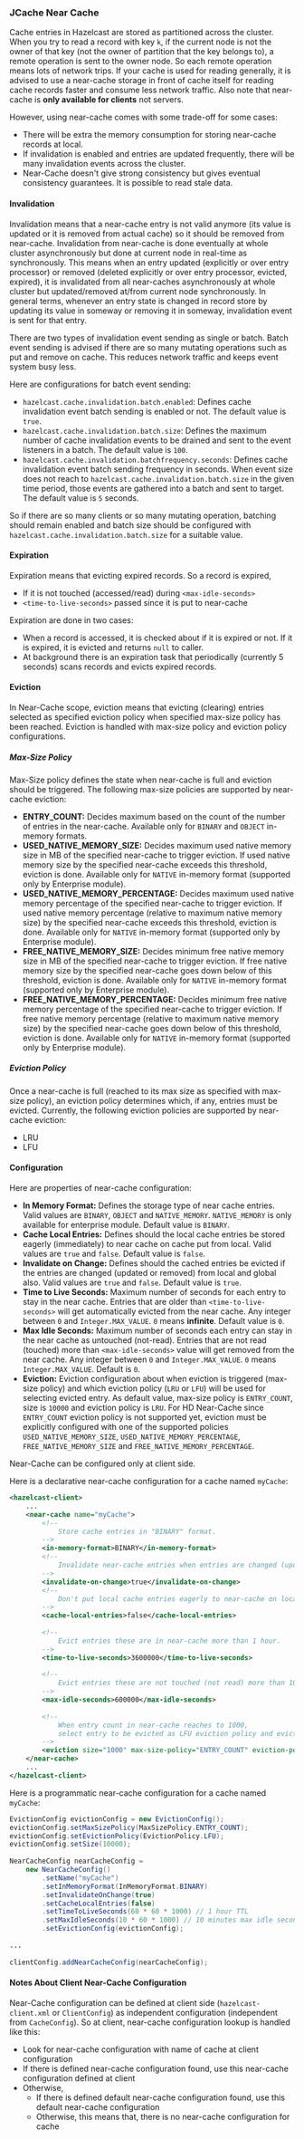 ### JCache Near Cache

Cache entries in Hazelcast are stored as partitioned across the cluster. 
When you try to read a record with key `k`, if the current node is not the owner of that key (not the owner of partition that the key belongs to), 
a remote operation is sent to the owner node. So each remote operation means lots of network trips. 
If your cache is used for reading generally, it is advised to use a near-cache storage in front of cache itself for reading cache records faster and consume less network traffic.
Also note that near-cache is **only available for clients** not servers.

However, using near-cache comes with some trade-off for some cases:
-   There will be extra the memory consumption for storing near-cache records at local.
-   If invalidation is enabled and entries are updated frequently, there will be many invalidation events across the cluster.
-   Near-Cache doesn't give strong consistency but gives eventual consistency guarantees. It is possible to read stale data.

#### Invalidation

Invalidation means that a near-cache entry is not valid anymore (its value is updated or it is removed from actual cache) so it should be removed from near-cache. Invalidation from near-cache is done eventually at whole cluster asynchronously but done at current node in real-time as synchronously. This means when an entry updated (explicitly or over entry processor) or removed (deleted explicitly or over entry processor, evicted, expired), it is invalidated from all near-caches asynchronously at whole cluster but updated/removed at/from current node synchronously. In general terms, whenever an entry state is changed in record store by updating its value in someway or removing it in someway, invalidation event is sent for that entry.

There are two types of invalidation event sending as single or batch. Batch event sending is advised if there are so many mutating operations such as put and remove on cache. This reduces network traffic and keeps event system busy less. 

Here are configurations for batch event sending:
- `hazelcast.cache.invalidation.batch.enabled`: Defines cache invalidation event batch sending is enabled or not. The default value is `true`.
- `hazelcast.cache.invalidation.batch.size`: Defines the maximum number of cache invalidation events to be drained and sent to the event listeners in a batch. The default value is `100`.
- `hazelcast.cache.invalidation.batchfrequency.seconds`: Defines cache invalidation event batch sending frequency in seconds. When event size does not reach to `hazelcast.cache.invalidation.batch.size` in the given time period, those events are gathered into a batch and sent to target. The default value is `5` seconds.

So if there are so many clients or so many mutating operation, batching should remain enabled and batch size should be configured with `hazelcast.cache.invalidation.batch.size` for a suitable value.

#### Expiration

Expiration means that evicting expired records. 
So a record is expired, 
- If it is not touched (accessed/read) during `<max-idle-seconds>`
- `<time-to-live-seconds>` passed since it is put to near-cache

Expiration are done in two cases:
- When a record is accessed, it is checked about if it is expired or not. If it is expired, it is evicted and returns `null` to caller.
- At background there is an expiration task that periodically (currently 5 seconds) scans records and evicts expired records.

#### Eviction

In Near-Cache scope, eviction means that evicting (clearing) entries selected as specified eviction policy when specified max-size policy has been reached.
Eviction is handled with max-size policy and eviction policy configurations.

##### Max-Size Policy

Max-Size policy defines the state when near-cache is full and eviction should be triggered.
The following max-size policies are supported by near-cache eviction:
- **ENTRY_COUNT:** Decides maximum based on the count of the number of entries in the near-cache. 
Available only for `BINARY` and `OBJECT` in-memory formats.
- **USED_NATIVE_MEMORY_SIZE:** Decides maximum used native memory size in MB of the specified near-cache to trigger eviction. 
If used native memory size by the specified near-cache exceeds this threshold, eviction is done. 
Available only for `NATIVE` in-memory format (supported only by Enterprise module).
- **USED_NATIVE_MEMORY_PERCENTAGE:** Decides maximum used native memory percentage of the specified near-cache to trigger eviction. 
If used native memory percentage (relative to maximum native memory size) by the specified near-cache exceeds this threshold, eviction is done. 
Available only for `NATIVE` in-memory format (supported only by Enterprise module).
- **FREE_NATIVE_MEMORY_SIZE:** Decides minimum free native memory size in MB of the specified near-cache to trigger eviction. 
If free native memory size by the specified near-cache goes down below of this threshold, eviction is done.
Available only for `NATIVE` in-memory format (supported only by Enterprise module).
- **FREE_NATIVE_MEMORY_PERCENTAGE:** Decides minimum free native memory percentage of the specified near-cache to trigger eviction. 
If free native memory percentage (relative to maximum native memory size) by the specified near-cache goes down below of this threshold, eviction is done.
Available only for `NATIVE` in-memory format (supported only by Enterprise module).

##### Eviction Policy 
Once a near-cache is full (reached to its max size as specified with max-size policy), an eviction policy determines which, if any, entries must be evicted.
Currently, the following eviction policies are supported by near-cache eviction: 
- LRU
- LFU

#### Configuration

Here are properties of near-cache configuration:
- **In Memory Format:** Defines the storage type of near cache entries. Valid values are `BINARY`, `OBJECT` and `NATIVE_MEMORY`. `NATIVE_MEMORY` is only available for enterprise module. Default value is `BINARY`.
- **Cache Local Entries:** Defines should the local cache entries be stored eagerly (immediately) to near cache on cache put from local. Valid values are `true` and `false`. Default value is `false`.
- **Invalidate on Change:** Defines should the cached entries be evicted if the entries are changed (updated or removed) from local and global also. Valid values are `true` and `false`. Default value is `true`.
- **Time to Live Seconds:** Maximum number of seconds for each entry to stay in the near cache. Entries that are older than `<time-to-live-seconds>` will get automatically evicted from the near cache. Any integer between `0` and `Integer.MAX_VALUE`. `0` means **infinite**. Default value is `0`.
- **Max Idle Seconds:** Maximum number of seconds each entry can stay in the near cache as untouched (not-read). Entries that are not read (touched) more than `<max-idle-seconds>` value will get removed from the near cache. Any integer between `0` and `Integer.MAX_VALUE`. `0` means `Integer.MAX_VALUE`. Default is `0`.
- **Eviction:** Eviction configuration about when eviction is triggered (max-size policy) and which eviction policy (`LRU` or `LFU`) will be used for selecting evicted entry. As default value, max-size policy is `ENTRY_COUNT`, size is `10000` and eviction policy is `LRU`. For HD Near-Cache since `ENTRY_COUNT` eviction policy is not supported yet, eviction must be explicitly configured with one of the supported policies `USED_NATIVE_MEMORY_SIZE`, `USED_NATIVE_MEMORY_PERCENTAGE`, `FREE_NATIVE_MEMORY_SIZE` and `FREE_NATIVE_MEMORY_PERCENTAGE`.

Near-Cache can be configured only at client side.

Here is a declarative near-cache configuration for a cache named `myCache`:

```xml
<hazelcast-client>
    ...
    <near-cache name="myCache">
        <!--
            Store cache entries in "BINARY" format.
        -->
        <in-memory-format>BINARY</in-memory-format>
        <!--
            Invalidate near-cache entries when entries are changed (updated or removed) from local or global.
        -->
        <invalidate-on-change>true</invalidate-on-change>
        <!--
            Don't put local cache entries eagerly to near-cache on local cache put.
        -->
        <cache-local-entries>false</cache-local-entries>
 
        <!--
            Evict entries these are in near-cache more than 1 hour.
        -->
        <time-to-live-seconds>3600000</time-to-live-seconds>
 
        <!--
            Evict entries these are not touched (not read) more than 10 minutes.
        -->
        <max-idle-seconds>600000</max-idle-seconds>
 
        <!--
            When entry count in near-cache reaches to 1000, 
            select entry to be evicted as LFU eviction policy and evict it.
        -->
        <eviction size="1000" max-size-policy="ENTRY_COUNT" eviction-policy="LFU"/>
    </near-cache>
    ...
</hazelcast-client>
```

Here is a programmatic near-cache configuration for a cache named `myCache`:

```java
EvictionConfig evictionConfig = new EvictionConfig();
evictionConfig.setMaxSizePolicy(MaxSizePolicy.ENTRY_COUNT);
evictionConfig.setEvictionPolicy(EvictionPolicy.LFU);
evictionConfig.setSize(10000);
 
NearCacheConfig nearCacheConfig =
    new NearCacheConfig()
        .setName("myCache")
        .setInMemoryFormat(InMemoryFormat.BINARY)
        .setInvalidateOnChange(true)
        .setCacheLocalEntries(false)
        .setTimeToLiveSeconds(60 * 60 * 1000) // 1 hour TTL
        .setMaxIdleSeconds(10 * 60 * 1000) // 10 minutes max idle seconds
        .setEvictionConfig(evictionConfig);
 
...
 
clientConfig.addNearCacheConfig(nearCacheConfig);
```

#### Notes About Client Near-Cache Configuration
Near-Cache configuration can be defined at client side (`hazelcast-client.xml` or `ClientConfig`) as independent configuration (independent from `CacheConfig`). 
So at client, near-cache configuration lookup is handled like this:
- Look for near-cache configuration with name of cache at client configuration
- If there is defined near-cache configuration found, use this near-cache configuration defined at client
- Otherwise, 
  * If there is defined default near-cache configuration found, use this default near-cache configuration
  * Otherwise, this means that, there is no near-cache configuration for cache
